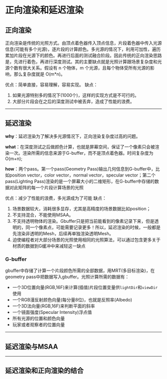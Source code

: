 # 正向渲染和延迟渲染

## 正向渲染

正向渲染是传统的光照方式。由顶点着色器传入顶点信息，片段着色器中传入光源信息(可能有多个光源)，逐片段的计算颜色。多光源的情况下，利用可加性，遍历累加片段在光源下的颜色。再进行后面的测试融合阶段。因此传统的正向渲染思路是，先进行着色，再进行深度测试。其的主要缺点就是光照计算跟场景复杂度和光源个数有很大关系。假设有 n 个物体，m 个光源，且每个物体受所有光源的影响，那么复杂度就是 O(m*n)。

优点：简单直接，容易理解，容易实现。 缺点：

1. 如果光源特别多的情况下(1000个)，这样的实现方式是不可行的。
2. 大部分片段会在之后的深度测试中被丢弃，造成了性能的浪费。

------

## 延迟渲染

**why**：延迟渲染为了解决多光源情况下，正向渲染复杂度过高的问题。 

**what**：在深度测试之后做颜色计算，也就是屏幕空间，保证了一个像素只会被渲染一次。渲染所需的信息来源于G-buffer，而不是顶点着色器。时间复杂度为O(m+n);

**how**：两个pass。第一个pass(Geometry Pass)输出几何信息到G-buffer中，比如position vector，color vector，normal vector，specular vector；第二个pass(Lighting Pass)渲染的是一个屏幕大小的二维矩形，在G-buffer中存储的数据对此矩阵的每一个片段计算场景的光照

优点：减少了性能的浪费，多光源成为了可能 缺点：

1. 场景数据较大，消耗很多显存，尤其是高精度的场景数据比如position；
2. 不支持混合，不能使用MSAA。
3. 不支持透明物体的渲染。Gbuffer只是把当前能看到的像素记录下来，但是透明的，同一个像素点，可能需要记录更多！所以，延迟渲染的时候，一般都是先渲染非透明的Mesh，后续再单独渲染透明Mesh。
4. 迫使编程者对大部分场景的光照使用相同的光照算法，可以通过包含更多关于材质的数据到G缓冲中来减轻这一缺点

### G-buffer

gbuffer中存储了计算一个片段颜色所需的全部数据，用MRT(多目标渲染)，在geometry pass中把数据写入gbuffer。光照计算所需的数据有：

- 一个3D位置向量(RGB,16F)来计算(插值)片段位置变量供`lightDir`和`viewDir`使用
- 一个RGB漫反射颜色向量(每分量8位)，也就是反照率(Albedo)
- 一个3D法向量(RGB,16F)来判断平面的斜率
- 一个镜面强度(Specular Intensity)浮点值
- 所有光源的位置和颜色向量
- 玩家或者观察者的位置向量

------

## 延迟渲染与MSAA

------

## 延迟渲染和正向渲染的结合